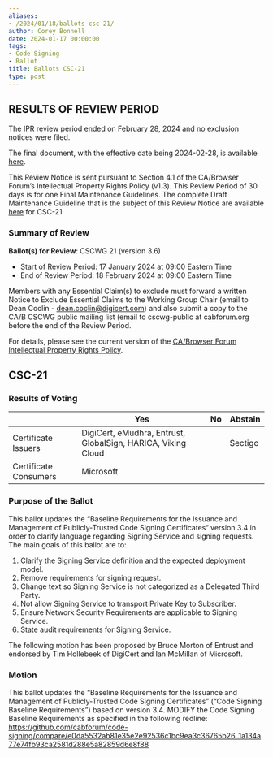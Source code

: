 ```yaml
---
aliases:
- /2024/01/18/ballots-csc-21/
author: Corey Bonnell
date: 2024-01-17 00:00:00
tags:
- Code Signing
- Ballot
title: Ballots CSC-21
type: post
---
```


## RESULTS OF REVIEW PERIOD

The IPR review period ended on February 28, 2024 and no exclusion notices were filed.

The final document, with the effective date being 2024-02-28, is available [here][1].

This Review Notice is sent pursuant to Section 4.1 of the CA/Browser Forum’s Intellectual Property Rights Policy (v1.3). This Review Period of 30 days is for one Final Maintenance Guidelines. The complete Draft Maintenance Guideline that is the subject of this Review Notice are available [here](Baseline-Requirements-for-the-Issuance-and-Management-of-Code-Signing.v3.6_redline.pdf) for CSC-21

### Summary of Review

**Ballot(s) for Review**:  CSCWG 21 (version 3.6)

- Start of Review Period: 17 January 2024 at 09:00 Eastern Time
- End of Review Period: 18 February 2024 at 09:00 Eastern Time

Members with any Essential Claim(s) to exclude must forward a written Notice to Exclude Essential Claims to the Working Group Chair (email to Dean Coclin - <dean.coclin@digicert.com>) and also submit a copy to the CA/B CSCWG public mailing list (email to cscwg-public at cabforum.org before the end of the Review Period.

For details, please see the current version of the [CA/Browser Forum Intellectual Property Rights Policy](/uploads/CABF-IPR-Policy-v.1.3_4APR18.pdf).

## CSC-21

### Results of Voting

|                       | Yes                                                          | No  | Abstain |
| --------------------- | ------------------------------------------------------------ | --- | ------- |
| Certificate Issuers   | DigiCert, eMudhra, Entrust, GlobalSign, HARICA, Viking Cloud |     | Sectigo |
| Certificate Consumers | Microsoft                                                    |     |         |

### Purpose of the Ballot

This ballot updates the “Baseline Requirements for the Issuance and Management of Publicly‐Trusted Code Signing Certificates“ version 3.4 in order to clarify language regarding Signing Service and signing requests. The main goals of this ballot are to:

1. Clarify the Signing Service definition and the expected deployment model.
1. Remove requirements for signing request.
1. Change text so Signing Service is not categorized as a Delegated Third Party.
1. Not allow Signing Service to transport Private Key to Subscriber.
1. Ensure Network Security Requirements are applicable to Signing Service.
1. State audit requirements for Signing Service.

The following motion has been proposed by Bruce Morton of Entrust and endorsed by Tim Hollebeek of DigiCert and Ian McMillan of Microsoft.

### Motion

This ballot updates the “Baseline Requirements for the Issuance and Management of Publicly‐Trusted Code Signing Certificates” (“Code Signing Baseline Requirements”) based on version 3.4. MODIFY the Code Signing Baseline Requirements as specified in the following redline: <https://github.com/cabforum/code-signing/compare/e0da5532ab81e35e2e92536c1bc9ea3c36765b26..1a134a77e74fb93ca2581d288e5a82859d6e8f88>


[1]: /working-groups/code-signing/documents/
